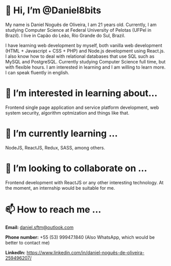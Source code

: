 # 👋 Hi, I’m @Daniel8bits

My name is Daniel Noguês de Oliveira, I am 21 years old. Currently, I am studying Computer Science at Federal University of Pelotas (UFPel in Brazil).
I live in Capão do Leão, Rio Grande do Sul, Brazil.

I have learning web development by myself, both vanilla web development (HTML + Javascript + CSS + PHP) and Node.js development using React.js.
I also know how to deal with relational databases that use SQL such as MySQL and PostgreSQL.
Currently studying Computer Science full time, but with flexible hours.
I am interested in learning and I am willing to learn more.
I can speak fluently in english.

# 👀 I’m interested in learning about...

Frontend single page application and service platform development, web system security, algorithm optmization and things like that.

# 🌱 I’m currently learning ...

NodeJS, ReactJS, Redux, SASS, among others.

# 💞️ I’m looking to collaborate on ...

Frontend development with ReactJS or any other interesting technology. At the moment, an internship would be suitable for me.

# 📫 How to reach me ...

**Email:** daniel.sftm@outlook.com

**Phone number:** +55 (53) 99947.1840 (Also WhatsApp, which would be better to contact me)

**LinkedIn:** https://www.linkedin.com/in/daniel-noguês-de-oliveira-259496207/
